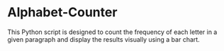 # Alphabet-Counter

This Python script is designed to count the frequency of each letter in a given paragraph and display the results visually using a bar chart.

